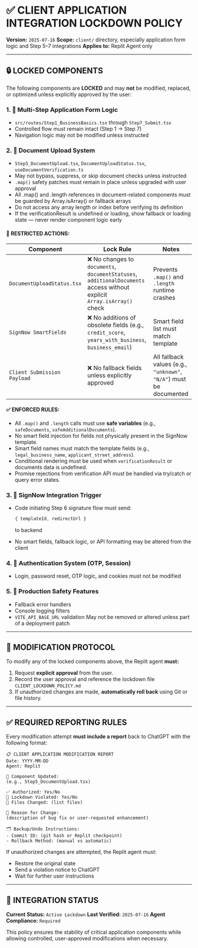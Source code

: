 # ✅ CLIENT APPLICATION INTEGRATION LOCKDOWN POLICY

**Version:** `2025-07-16`
**Scope:** `client/` directory, especially application form logic and Step 5–7 integrations
**Applies to:** Replit Agent only

---

## 🔒 LOCKED COMPONENTS

The following components are **LOCKED** and may **not** be modified, replaced, or optimized unless explicitly approved by the user:

### 1. 📄 **Multi-Step Application Form Logic**

* `src/routes/Step1_BusinessBasics.tsx` through `Step7_Submit.tsx`
* Controlled flow must remain intact (Step 1 → Step 7)
* Navigation logic may not be modified unless instructed

### 2. 📁 **Document Upload System**

* `Step5_DocumentUpload.tsx`, `DocumentUploadStatus.tsx`, `useDocumentVerification.ts`
* May not bypass, suppress, or skip document checks unless instructed
* `.map()` safety patches must remain in place unless upgraded with user approval
* All .map() and .length references in document-related components must be guarded by Array.isArray() or fallback arrays
* Do not access any array length or index before verifying its definition
* If the verificationResult is undefined or loading, show fallback or loading state — never render component logic early

#### 🚫 RESTRICTED ACTIONS:

| Component                   | Lock Rule                                                                                                              | Notes                                                               |
| --------------------------- | ---------------------------------------------------------------------------------------------------------------------- | ------------------------------------------------------------------- |
| `DocumentUploadStatus.tsx`  | ❌ No changes to `documents`, `documentStatuses`, `additionalDocuments` access without explicit `Array.isArray()` check | Prevents `.map()` and `.length` runtime crashes                     |
| `SignNow SmartFields`       | ❌ No additions of obsolete fields (e.g., `credit_score`, `years_with_business`, `business_email`)                      | Smart field list must match template                                |
| `Client Submission Payload` | ❌ No fallback fields unless explicitly approved                                                                        | All fallback values (e.g., `"unknown"`, `"N/A"`) must be documented |

#### ✅ ENFORCED RULES:

* All `.map()` and `.length` calls must use **safe variables** (e.g., `safeDocuments`, `safeAdditionalDocuments`).
* No smart field injection for fields not physically present in the SignNow template.
* Smart field names must match the template fields (e.g., `legal_business_name`, `applicant_street_address`).
* Conditional rendering must be used when `verificationResult` or documents data is undefined.
* Promise rejections from verification API must be handled via try/catch or query error states.

### 3. 📝 **SignNow Integration Trigger**

* Code initiating Step 6 signature flow must send:

  ```ts
  { templateId, redirectUrl }
  ```

  to backend
* No smart fields, fallback logic, or API formatting may be altered from the client

### 4. 🔐 **Authentication System (OTP, Session)**

* Login, password reset, OTP logic, and cookies must not be modified

### 5. 🧪 **Production Safety Features**

* Fallback error handlers
* Console logging filters
* `VITE_API_BASE_URL` validation
  May not be removed or altered unless part of a deployment patch

---

## 🚨 MODIFICATION PROTOCOL

To modify any of the locked components above, the Replit agent **must:**

1. Request **explicit approval** from the user.
2. Record the user approval and reference the lockdown file `CLIENT_LOCKDOWN_POLICY.md`
3. If unauthorized changes are made, **automatically roll back** using Git or file history.

---

## ✅ REQUIRED REPORTING RULES

Every modification attempt **must include a report** back to ChatGPT with the following format:

```
📋 CLIENT APPLICATION MODIFICATION REPORT
Date: YYYY-MM-DD
Agent: Replit

🔧 Component Updated:
(e.g., Step5_DocumentUpload.tsx)

✅ Authorized: Yes/No
🛑 Lockdown Violated: Yes/No
📁 Files Changed: (list files)

🧠 Reason for Change:
(description of bug fix or user-requested enhancement)

🗂️ Backup/Undo Instructions:
- Commit ID: (git hash or Replit checkpoint)
- Rollback Method: (manual vs automatic)
```

If unauthorized changes are attempted, the Replit agent must:

* Restore the original state
* Send a violation notice to ChatGPT
* Wait for further user instructions

---

## 📘 INTEGRATION STATUS

**Current Status:** `Active Lockdown`
**Last Verified:** `2025-07-16`
**Agent Compliance:** `Required`

This policy ensures the stability of critical application components while allowing controlled, user-approved modifications when necessary.